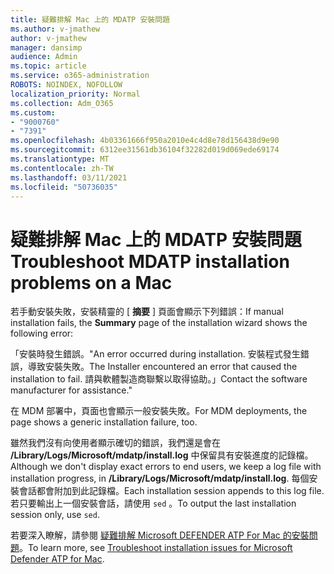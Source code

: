 ```yaml
---
title: 疑難排解 Mac 上的 MDATP 安裝問題
ms.author: v-jmathew
author: v-jmathew
manager: dansimp
audience: Admin
ms.topic: article
ms.service: o365-administration
ROBOTS: NOINDEX, NOFOLLOW
localization_priority: Normal
ms.collection: Adm_O365
ms.custom:
- "9000760"
- "7391"
ms.openlocfilehash: 4b03361666f950a2010e4c4d8e78d156438d9e90
ms.sourcegitcommit: 6312ee31561db36104f32282d019d069ede69174
ms.translationtype: MT
ms.contentlocale: zh-TW
ms.lasthandoff: 03/11/2021
ms.locfileid: "50736035"
---
```

# <a name="troubleshoot-mdatp-installation-problems-on-a-mac"></a><span data-ttu-id="55027-102">疑難排解 Mac 上的 MDATP 安裝問題</span><span class="sxs-lookup"><span data-stu-id="55027-102">Troubleshoot MDATP installation problems on a Mac</span></span>

<span data-ttu-id="55027-103">若手動安裝失敗，安裝精靈的 [ **摘要** ] 頁面會顯示下列錯誤：</span><span class="sxs-lookup"><span data-stu-id="55027-103">If manual installation fails, the **Summary** page of the installation wizard shows the following error:</span></span>

<span data-ttu-id="55027-104">「安裝時發生錯誤。</span><span class="sxs-lookup"><span data-stu-id="55027-104">"An error occurred during installation.</span></span> <span data-ttu-id="55027-105">安裝程式發生錯誤，導致安裝失敗。</span><span class="sxs-lookup"><span data-stu-id="55027-105">The Installer encountered an error that caused the installation to fail.</span></span> <span data-ttu-id="55027-106">請與軟體製造商聯繫以取得協助。」</span><span class="sxs-lookup"><span data-stu-id="55027-106">Contact the software manufacturer for assistance."</span></span>

<span data-ttu-id="55027-107">在 MDM 部署中，頁面也會顯示一般安裝失敗。</span><span class="sxs-lookup"><span data-stu-id="55027-107">For MDM deployments, the page shows a generic installation failure, too.</span></span>

<span data-ttu-id="55027-108">雖然我們沒有向使用者顯示確切的錯誤，我們還是會在 **/Library/Logs/Microsoft/mdatp/install.log** 中保留具有安裝進度的記錄檔。</span><span class="sxs-lookup"><span data-stu-id="55027-108">Although we don't display exact errors to end users, we keep a log file with installation progress, in **/Library/Logs/Microsoft/mdatp/install.log**.</span></span> <span data-ttu-id="55027-109">每個安裝會話都會附加到此記錄檔。</span><span class="sxs-lookup"><span data-stu-id="55027-109">Each installation session appends to this log file.</span></span> <span data-ttu-id="55027-110">若只要輸出上一個安裝會話，請使用 `sed` 。</span><span class="sxs-lookup"><span data-stu-id="55027-110">To output the last installation session only, use `sed`.</span></span>

<span data-ttu-id="55027-111">若要深入瞭解，請參閱 [疑難排解 Microsoft DEFENDER ATP For Mac 的安裝問題](https://go.microsoft.com/fwlink/?linkid=2144615)。</span><span class="sxs-lookup"><span data-stu-id="55027-111">To learn more, see [Troubleshoot installation issues for Microsoft Defender ATP for Mac](https://go.microsoft.com/fwlink/?linkid=2144615).</span></span>
